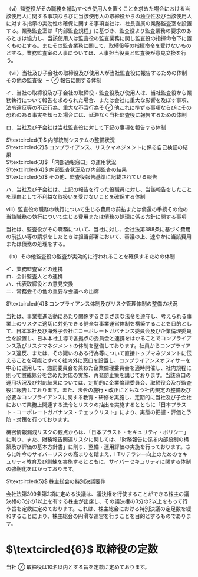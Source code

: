 （ⅵ）監査役がその職務を補助すべき使用人を置くことを求めた場合における当該使用人に関する事項ならびに当該使用人の取締役からの独立性及び当該使用人に対する指示の実効性の確保に関する事項当社は、社長直属の業務監査室を設置する。業務監査室は「内部監査規程」に基づき、監査役より監査業務の要求のあるときは協力し、当該使用人は監査役の監査業務に関し監査役の指揮命令下に置くものとする。またその監査業務に関して、取締役等の指揮命令を受けないものとする。業務監査室の人事については、人事担当役員と監査役が意見交換を行う。  

（ⅶ）当社及び子会社の取締役及び使用人が当社監査役に報告するための体制その他の監査役 $\sim \oslash$ 報告に関する体制  

イ．当社の取締役及び子会社の取締役・監査役及び使用人は、当社監査役から業務執行について報告を求められた場合、または会社に重大な影響を及ぼす事項、法令違反等の不正行為、重大な不当行為そ $\oslash$ 他これに準ずる事項ならびにその恐れのある事実を知った場合には、延滞なく当社監査役に報告するための体制  

ロ．当社及び子会社は当社監査役に対して下記の事項を報告する体制  

$\textcircled{1}$ 内部統制システムの整備状況  
$\textcircled{2}$ コンプライアンス、リスクマネジメントに係る自己検証の結果  
$\textcircled{3}$ 「内部通報窓口」の運用状況  
$\textcircled{4}$ 内部監査状況及び内部監査の結果  
$\textcircled{5}$ その他、監査役報告基準に記載されている報告  

ハ．当社及び子会社は、上記の報告を行った役職員に対し、当該報告をしたことを理由として不利益な取扱いを受けないことを確保する体制  

ⅷ）監査役の職務の執行について生じる費用の前払または償還の手続その他の当該職務の執行について生じる費用または債務の処理に係る方針に関する事項  

当社は、監査役がその職務について、当社に対し、会社法第388条に基づく費用の前払い等の請求をしたときは担当部署において、審議の上、速やかに当該費用または債務の処理をする。  

（ⅸ）その他監査役の監査が実効的に行われることを確保するための体制  

イ．業務監査室との連携  
ロ．会計監査人との連携  
ハ．代表取締役との意見交換  
ニ．常務会その他の重要な会議への出席  

$\textcircled{4}$ コンプライアンス体制及びリスク管理体制の整備の状況  

当社は、事業推進活動にあたり関係するさまざまな法令を遵守し、考えられる事業上のリスクに適切に対処できる健全な事業運営体制を構築することを目的として、日本本社及び海外子会社にコーポレートガバナンス委員会及び企業倫理委員会を設置し、日本本社主導で各拠点の委員会と連携をはかることでコンプライアンス及びリスクマネジメントの体制を整備しております。社員からコンプライアンス違反、または、その疑いのある行為等について直接トップマネジメントに伝えることを可能とすべく社内外に窓口を設置し、コンプライアンスオフィサーを中心に運用して、懲罰委員会を兼ねた企業倫理委員会を適時開催し、社内規程に則って懲戒処分を含めた対応の実施、再発防止策を講じております。当該窓口の運用状況及び対応結果については、定期的に企業倫理委員会、取締役会及び監査役に報告しております。また、法令の施行・改正にともなう社内規定の整備及び必要なコンプライアンスに関する教育・研修を実施し、定期的に当社及び子会社において業務上関連する法令とリスクの抽出を実施するとともに「日本プラスト・コーポレートガバナンス・チェックリスト」により、実態の把握・評価と予防・対策を行っております。  

機密情報漏洩リスクの観点からは、「日本プラスト・セキュリティ・ポリシー」に則り、また、財務報告関連リスクに関しては、「財務報告に係る内部統制の構築及び評価の基本方針書」に則り、整備・運用評価の実施を行っております。さらに昨今のサイバーリスクの高まりを踏まえ、I Tリテラシー向上のためのセキュリティ教育及び訓練を実施するとともに、サイバーセキュリティに関する体制の強靭化をはかっております。  

$\textcircled{5}$ 株主総会の特別決議要件  

会社法第309条第2項に定める決議は、議決権を行使することができる株主の議決権の3分の1以上を有する株主が出席し、その議決権の3分の2以上をもって行う旨を定款に定めております。これは、株主総会における特別決議の定足数を緩和することにより、株主総会の円滑な運営を行うことを目的とするものであります。  

# $\textcircled{6}$ 取締役の定数  

当社 $\oslash$ 取締役は10名以内とする旨を定款に定めております。  